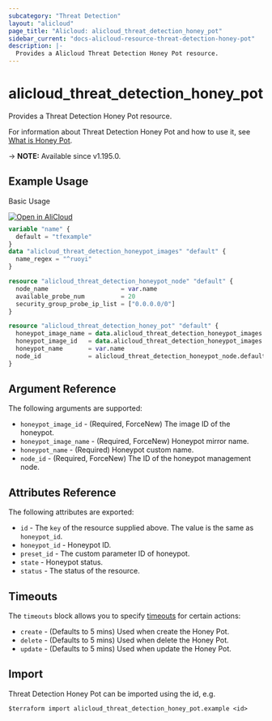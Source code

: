 ```yaml
---
subcategory: "Threat Detection"
layout: "alicloud"
page_title: "Alicloud: alicloud_threat_detection_honey_pot"
sidebar_current: "docs-alicloud-resource-threat-detection-honey-pot"
description: |-
  Provides a Alicloud Threat Detection Honey Pot resource.
---
```


# alicloud_threat_detection_honey_pot

Provides a Threat Detection Honey Pot resource.

For information about Threat Detection Honey Pot and how to use it, see [What is Honey Pot](https://www.alibabacloud.com/help/en/security-center/developer-reference/api-sas-2018-12-03-createhoneypot).

-> **NOTE:** Available since v1.195.0.

## Example Usage

Basic Usage

<div style="display: block;margin-bottom: 40px;"><div class="oics-button" style="float: right;position: absolute;margin-bottom: 10px;">
  <a href="https://api.aliyun.com/terraform?resource=alicloud_threat_detection_honey_pot&exampleId=77751521-44b2-13cd-1871-456d39677ef429826421&activeTab=example&spm=docs.r.threat_detection_honey_pot.0.7775152144&intl_lang=EN_US" target="_blank">
    <img alt="Open in AliCloud" src="https://img.alicdn.com/imgextra/i1/O1CN01hjjqXv1uYUlY56FyX_!!6000000006049-55-tps-254-36.svg" style="max-height: 44px; max-width: 100%;">
  </a>
</div></div>

```terraform
variable "name" {
  default = "tfexample"
}
data "alicloud_threat_detection_honeypot_images" "default" {
  name_regex = "^ruoyi"
}

resource "alicloud_threat_detection_honeypot_node" "default" {
  node_name                    = var.name
  available_probe_num          = 20
  security_group_probe_ip_list = ["0.0.0.0/0"]
}

resource "alicloud_threat_detection_honey_pot" "default" {
  honeypot_image_name = data.alicloud_threat_detection_honeypot_images.default.images.0.honeypot_image_name
  honeypot_image_id   = data.alicloud_threat_detection_honeypot_images.default.images.0.honeypot_image_id
  honeypot_name       = var.name
  node_id             = alicloud_threat_detection_honeypot_node.default.id
}
```

## Argument Reference

The following arguments are supported:
* `honeypot_image_id` - (Required, ForceNew) The image ID of the honeypot.
* `honeypot_image_name` - (Required, ForceNew) Honeypot mirror name.
* `honeypot_name` - (Required) Honeypot custom name.
* `node_id` - (Required, ForceNew) The ID of the honeypot management node.


## Attributes Reference

The following attributes are exported:
* `id` - The `key` of the resource supplied above. The value is the same as `honeypot_id`.
* `honeypot_id` - Honeypot ID.
* `preset_id` - The custom parameter ID of honeypot.
* `state` - Honeypot status.
* `status` - The status of the resource.

## Timeouts

The `timeouts` block allows you to specify [timeouts](https://www.terraform.io/docs/configuration-0-11/resources.html#timeouts) for certain actions:
* `create` - (Defaults to 5 mins) Used when create the Honey Pot.
* `delete` - (Defaults to 5 mins) Used when delete the Honey Pot.
* `update` - (Defaults to 5 mins) Used when update the Honey Pot.

## Import

Threat Detection Honey Pot can be imported using the id, e.g.

```shell
$terraform import alicloud_threat_detection_honey_pot.example <id>
```